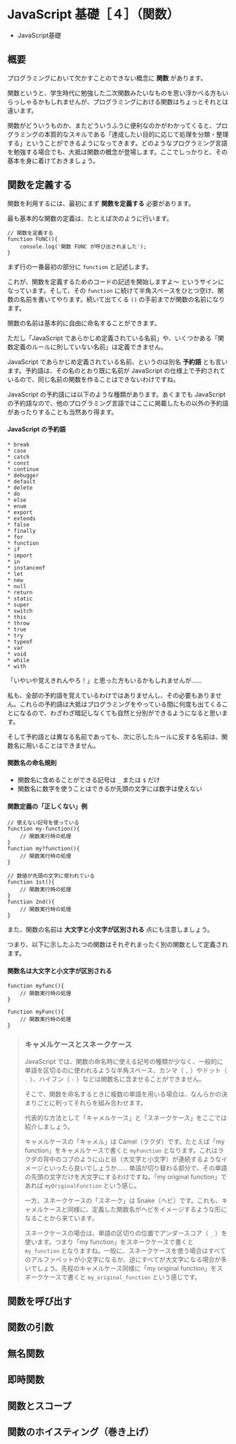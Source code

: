 
# JavaScript 基礎［４］（関数）

* JavaScript基礎

<section class="contenttextsection">

## 概要

プログラミングにおいて欠かすことのできない概念に **関数** があります。

関数というと、学生時代に勉強した二次関数みたいなものを思い浮かべる方もいらっしゃるかもしれませんが、プログラミングにおける関数はちょっとそれとは違います。

関数がどういうものか、またどういうふうに便利なのかがわかってくると、プログラミングの本質的なスキルである「達成したい目的に応じて処理を分類・整理する」ということができるようになってきます。どのようなプログラミング言語を勉強する場合でも、大抵は関数の概念が登場します。ここでしっかりと、その基本を身に着けておきましょう。

## 関数を定義する

関数を利用するには、最初にまず **関数を定義する** 必要があります。

最も基本的な関数の定義は、たとえば次のように行います。

</section>

<section class="contentcodesection"><div class="codesectionleft">

```
// 関数を定義する
function FUNC(){
    console.log('関数 FUNC が呼び出されました');
}
```

</div><div class="codesectionright">

まず行の一番最初の部分に `function` と記述します。

これが、関数を定義するためのコードの記述を開始しますよ～ というサインになっています。そして、その `function` に続けて半角スペースをひとつ空け、関数の名前を書いてやります。続いて出てくる `()` の手前までが関数の名前になります。

</div></section>

<section class="contenttextsection">

関数の名前は基本的に自由に命名することができます。

ただし「JavaScript であらかじめ定義されている名前」や、いくつかある「関数定義のルールに則していない名前」は定義できません。

JavaScript であらかじめ定義されている名前、というのは別名 **予約語** とも言います。予約語は、その名のとおり既に名前が JavaScript の仕様上で予約されているので、同じ名前の関数を作ることはできないわけですね。

JavaScript の予約語には以下のような種類があります。あくまでも JavaScript の予約語なので、他のプログラミング言語ではここに掲載したもの以外の予約語があったりすることも当然あり得ます。

#### JavaScript の予約語

```
* break
* case
* catch
* const
* continue
* debugger
* default
* delete
* do
* else
* enum
* export
* extends
* false
* finally
* for
* function
* if
* import
* in
* instanceof
* let
* new
* null
* return
* static
* super
* switch
* this
* throw
* true
* try
* typeof
* var
* void
* while
* with
```

「いやいや覚えきれんやろ！」と思った方もいるかもしれませんが……

私も、全部の予約語を覚えているわけではありませんし、その必要もありません。これらの予約語は大抵はプログラミングをやっている間に何度も出てくることになるので、わざわざ暗記しなくても自然と分別ができるようになると思います。

そして予約語とは異なる名前であっても、次に示したルールに反する名前は、関数名に用いることはできません。

#### 関数名の命名規則

* 関数名に含めることができる記号は `_` または `$` だけ
* 関数名に数字を使うことはできるが先頭の文字には数字は使えない

#### 関数定義の「正しくない」例

```
// 使えない記号を使っている
function my-function(){
    // 関数実行時の処理
}
function my?function(){
    // 関数実行時の処理
}

// 数値が先頭の文字に使われている
function 1st(){
    // 関数実行時の処理
}
function 2nd(){
    // 関数実行時の処理
}
```

また、関数の名前は **大文字と小文字が区別される** 点にも注意しましょう。

つまり、以下に示したふたつの関数はそれぞれまったく別の関数として定義されます。

#### 関数名は大文字と小文字が区別される

```
function myfunc(){
    // 関数実行時の処理
}

function myFunc(){
    // 関数実行時の処理
}
```

> ### キャメルケースとスネークケース
> 
> JavaScript では、関数の命名時に使える記号の種類が少なく、一般的に単語を区切るのに使われるような半角スペース、カンマ（ `,` ）やドット（ `.` ）、ハイフン（ `-` ）などは関数名に含ませることができません。
> 
> そこで、関数を命名するときに複数の単語を用いる場合は、なんらかの決まりごとに則ってそれらを組み合わせます。
> 
> 代表的な方法として「キャメルケース」と「スネークケース」をここでは紹介しましょう。
> 
> キャメルケースの「キャメル」は Camel（ラクダ）です。たとえば「my function」をキャメルケースで書くと `myFunction` となります。これはラクダの背中のコブのように山と谷（大文字と小文字）が連続するようなイメージといったら良いでしょうか…… 単語が切り替わる部分で、その単語の先頭の文字だけを大文字にするわけですね。「my original function」であれば `myOriginalFunction` という感じ。
> 
> 一方、スネークケースの「スネーク」は Snake（ヘビ）です。これも、キャメルケースと同様に、定義した関数名がヘビをイメージするような形になることから来ています。
> 
> スネークケースの場合は、単語の区切りの位置でアンダースコア（ `_` ）を使います。つまり「my function」をスネークケースで書くと `my_function` となりますね。一般に、スネークケースを使う場合はすべてのアルファベットが小文字になるか、逆にすべてが大文字になる場合が多いでしょう。先程のキャメルケース同様に「my original function」をスネークケースで書くと `my_original_function` という感じです。

## 関数を呼び出す

## 関数の引数

## 無名関数

## 即時関数

## 関数とスコープ

## 関数のホイスティング（巻き上げ）

</section>
